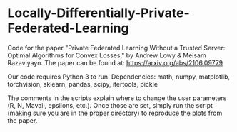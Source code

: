 # Locally-Differentially-Private-Federated-Learning
Code for the paper "Private Federated Learning Without a Trusted Server: Optimal Algorithms for Convex Losses," by Andrew Lowy &amp; Meisam Razaviyayn. The paper can be found at: https://arxiv.org/abs/2106.09779

Our code requires Python 3 to run. 
Dependencies: math, numpy, matplotlib, torchvision, sklearn, pandas, scipy, itertools, pickle

The comments in the scripts explain where to change the user parameters (R, N, Mavail, epsilons, etc.). Once those are set, simply run the script (making sure you are in the proper directory) to reproduce the plots from the paper. 
